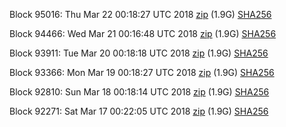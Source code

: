 Block 95016: Thu Mar 22 00:18:27 UTC 2018 [zip](https://dash-bootstrap.ams3.digitaloceanspaces.com/testnet/2018-03-22/bootstrap.dat.zip) (1.9G) [SHA256](https://dash-bootstrap.ams3.digitaloceanspaces.com/testnet/2018-03-22/sha256.txt)

Block 94466: Wed Mar 21 00:16:48 UTC 2018 [zip](https://dash-bootstrap.ams3.digitaloceanspaces.com/testnet/2018-03-21/bootstrap.dat.zip) (1.9G) [SHA256](https://dash-bootstrap.ams3.digitaloceanspaces.com/testnet/2018-03-21/sha256.txt)

Block 93911: Tue Mar 20 00:18:18 UTC 2018 [zip](https://dash-bootstrap.ams3.digitaloceanspaces.com/testnet/2018-03-20/bootstrap.dat.zip) (1.9G) [SHA256](https://dash-bootstrap.ams3.digitaloceanspaces.com/testnet/2018-03-20/sha256.txt)

Block 93366: Mon Mar 19 00:18:27 UTC 2018 [zip](https://dash-bootstrap.ams3.digitaloceanspaces.com/testnet/2018-03-19/bootstrap.dat.zip) (1.9G) [SHA256](https://dash-bootstrap.ams3.digitaloceanspaces.com/testnet/2018-03-19/sha256.txt)

Block 92810: Sun Mar 18 00:18:14 UTC 2018 [zip](https://dash-bootstrap.ams3.digitaloceanspaces.com/testnet/2018-03-18/bootstrap.dat.zip) (1.9G) [SHA256](https://dash-bootstrap.ams3.digitaloceanspaces.com/testnet/2018-03-18/sha256.txt)

Block 92271: Sat Mar 17 00:22:05 UTC 2018 [zip](https://dash-bootstrap.ams3.digitaloceanspaces.com/testnet/2018-03-17/bootstrap.dat.zip) (1.9G) [SHA256](https://dash-bootstrap.ams3.digitaloceanspaces.com/testnet/2018-03-17/sha256.txt)
